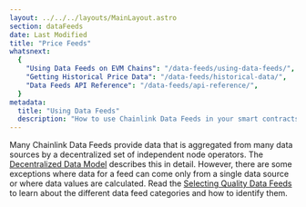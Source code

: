 ```yaml
---
layout: ../../../layouts/MainLayout.astro
section: dataFeeds
date: Last Modified
title: "Price Feeds"
whatsnext:
  {
    "Using Data Feeds on EVM Chains": "/data-feeds/using-data-feeds/",
    "Getting Historical Price Data": "/data-feeds/historical-data/",
    "Data Feeds API Reference": "/data-feeds/api-reference/",
  }
metadata:
  title: "Using Data Feeds"
  description: "How to use Chainlink Data Feeds in your smart contracts."
---
```


Many Chainlink Data Feeds provide data that is aggregated from many data sources by a decentralized set of independent node operators. The [Decentralized Data Model](/architecture-overview/architecture-decentralized-model/) describes this in detail. However, there are some exceptions where data for a feed can come only from a single data source or where data values are calculated. Read the [Selecting Quality Data Feeds](data-feeds/selecting-data-feeds) to learn about the different data feed categories and how to identify them.
